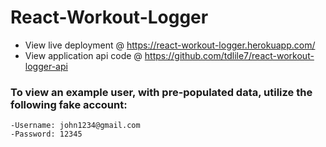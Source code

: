 # React-Workout-Logger
  - View live deployment @ https://react-workout-logger.herokuapp.com/
  - View application api code @ https://github.com/tdlile7/react-workout-logger-api

### To view an example user, with pre-populated data, utilize the following fake account:
    -Username: john1234@gmail.com
    -Password: 12345

